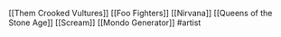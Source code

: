 [[Them Crooked Vultures]]
[[Foo Fighters]]
[[Nirvana]]
[[Queens of the Stone Age]]
[[Scream]]
[[Mondo Generator]]
#artist 
